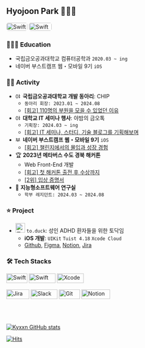 ## Hyojoon Park 👨🏻‍💻
<img alt="Swift" width="55" height="21" style="border-radius: 5px;" src="https://img.shields.io/badge/Swift-FFFFFF?style=flat&logo=swift&logoColor=F05137"> <img alt="Swift" width="60" height="21" style="border-radius: 5px;" src="https://img.shields.io/badge/Xcode-FFFFFF?style=flat&logo=Xcode&logoColor=258BEE">


### 👨🏻‍🎓 Education
- 국립금오공과대학교 컴퓨터공학과 `2020.03 ~ ing`
- 네이버 부스트캠프 웹・모바일 9기 `iOS`

### 🏃🏻 Activity
- <img width="15" src="https://github.com/user-attachments/assets/0f86978a-9fc0-4048-bf6b-ad79478ff7d4" alt="야금톡 로고"> **국립금오공과대학교 개발 동아리**: CHIP
    - `동아리 회장: 2023.01 ~ 2024.08`
    - [[회고] 110명의 부원을 모을 수 있었던 이유](https://blog.naver.com/kyxxn_/223508403143)
-  <img width="15" src="https://github.com/user-attachments/assets/2d9c08a0-2fb1-4b4e-b4ea-be8cf54f213f" alt="야금톡 로고"> **대학교 IT 세미나 행사**: 야밤의 금오톡
    - `기획장: 2024.03 ~ ing`
    - [[회고] IT 세미나, 스터디, 기술 블로그를 기획해보며](https://blog.naver.com/kyxxn_)      
- <img width="15" src="https://github.com/user-attachments/assets/ff54df1b-9c95-49de-8d65-30315483a6ae" alt="부스트캠프 로고"> **네이버 부스트캠프 웹・모바일 9기** `iOS`
    - [[회고] 챌린지에서의 몰입과 성장 경험](https://blog.naver.com/kyxxn_/223542686446)
- 🏆 **2023년 메타버스 수도 경북 해커톤**
    - Web Front-End 개발
    - [[회고] 첫 해커톤 출전 후 수상까지](https://blog.naver.com/kyxxn_/223302995857)
    - [[2위] 입상 증명서](https://ibb.co/sWNmTpR)
- 🥼 **지능형소프트웨어 연구실**
    - `학부 레지던트: 2024.03 ~ 2024.08`

### ⭐️ Project
- <img width="25" src="https://github.com/user-attachments/assets/ce478471-d90c-4b46-afc0-0e345123da9d" alt="토덕 로고"> `to.duck`: 성인 ADHD 환자들을 위한 토닥임
    - **iOS 개발**: `UIKit` `Tuist 4.18` `Xcode Cloud`
    - [Github](https://github.com/toduck-App), [Figma](https://www.figma.com/design/u270kM7D2YRtsbz6rsEYWk/To.duck?node-id=0-1&t=1o5klrXVhp6MNde5-0), [Notion](https://kyxxn.notion.site/to-duck-dfa389d8e7c94be2b35695f79d40e5a5?pvs=4), [Jira](https://gywns626.atlassian.net/jira/software/projects/TOD/boards/3)

### 🛠️ Tech Stacks
<img alt="Swift" width="55" height="25" src="https://img.shields.io/badge/iOS-FFFFFF?style=flat-square&logo=ios&logoColor=black"> <img alt="Swift" width="70" height="25" src="https://img.shields.io/badge/swift-F54A2A?style=for-the-badge&logo=swift&logoColor=white"> <img alt="Xcode" width="70" height="25" src="https://img.shields.io/badge/Xcode-007ACC?style=for-the-badge&logo=Xcode&logoColor=white">

<img alt="Jira" width="60" height="25" src="https://img.shields.io/badge/jira-147EFB?style=for-the-badge&logo=Jira&logoColor=white"> <img alt="Slack" width="70" height="25" src="https://img.shields.io/badge/Slack-4A154B?style=for-the-badge&logo=slack&logoColor=white"> <img alt="Git" width="55" height="25" src="https://img.shields.io/badge/git-%23F05033.svg?style=for-the-badge&logo=git&logoColor=white"> <img alt="Notion" width="75" height="25" src="https://img.shields.io/badge/Notion-%23FFFFFF.svg?style=flat-square&logo=notion&logoColor=black">

<br>
<br>

[![Kyxxn GitHub stats](https://github-readme-stats.vercel.app/api?username=kyxxn)](https://github.com/kyxxn/github-readme-stats)

[![Hits](https://hits.seeyoufarm.com/api/count/incr/badge.svg?url=https%3A%2F%2Fgithub.com%2Fkyxxn%2Fhit-counter&count_bg=%23868686&title_bg=%23000000&icon=&icon_color=%23F7F7F7&title=hits&edge_flat=false)](https://hits.seeyoufarm.com)
